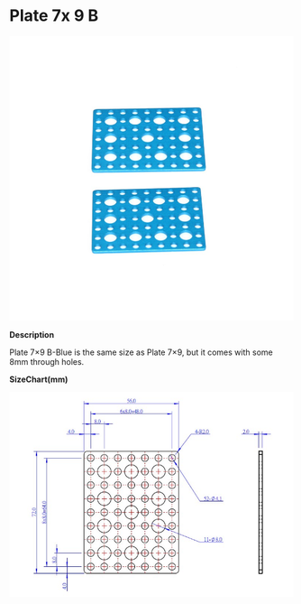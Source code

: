 # Plate 7x 9 B

![](../../../../.gitbook/assets/0%20%2884%29.jpeg)

**Description**

Plate 7×9 B-Blue is the same size as Plate 7×9, but it comes with some 8mm through holes.

**SizeChart\(mm\)**

![](../../../../.gitbook/assets/1%20%2831%29.jpeg)

